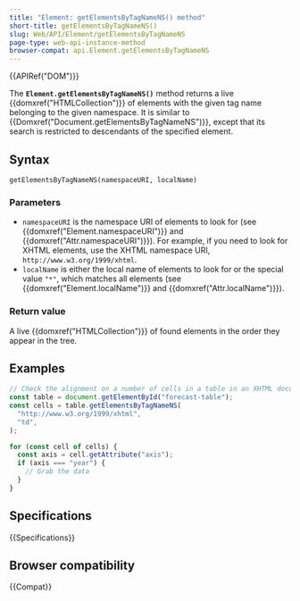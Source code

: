 ```yaml
---
title: "Element: getElementsByTagNameNS() method"
short-title: getElementsByTagNameNS()
slug: Web/API/Element/getElementsByTagNameNS
page-type: web-api-instance-method
browser-compat: api.Element.getElementsByTagNameNS
---
```


{{APIRef("DOM")}}

The **`Element.getElementsByTagNameNS()`** method returns a
live {{domxref("HTMLCollection")}} of elements with the given tag name belonging to the
given namespace. It is similar to {{Domxref("Document.getElementsByTagNameNS")}}, except
that its search is restricted to descendants of the specified element.

## Syntax

```js-nolint
getElementsByTagNameNS(namespaceURI, localName)
```

### Parameters

- `namespaceURI` is the namespace URI of elements to look for (see
  {{domxref("Element.namespaceURI")}} and {{domxref("Attr.namespaceURI")}}). For
  example, if you need to look for XHTML elements, use the XHTML namespace URI,
  `http://www.w3.org/1999/xhtml`.
- `localName` is either the local name of elements to look for or the
  special value `"*"`, which matches all elements (see
  {{domxref("Element.localName")}} and {{domxref("Attr.localName")}}).

### Return value

A live {{domxref("HTMLCollection")}} of found elements in the order they appear in the tree.

## Examples

```js
// Check the alignment on a number of cells in a table in an XHTML document.
const table = document.getElementById("forecast-table");
const cells = table.getElementsByTagNameNS(
  "http://www.w3.org/1999/xhtml",
  "td",
);

for (const cell of cells) {
  const axis = cell.getAttribute("axis");
  if (axis === "year") {
    // Grab the data
  }
}
```

## Specifications

{{Specifications}}

## Browser compatibility

{{Compat}}
